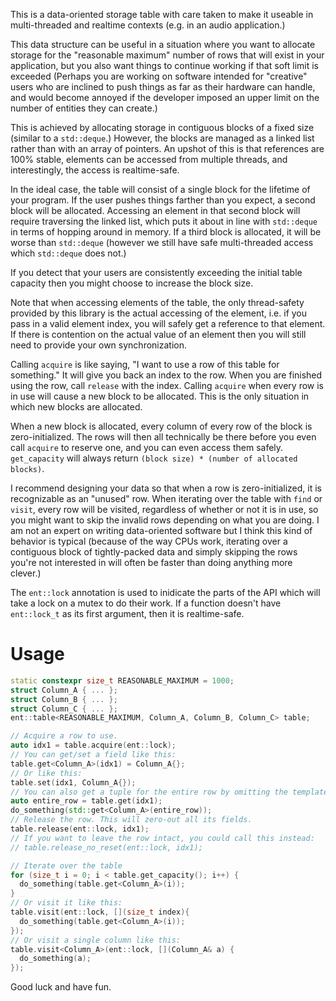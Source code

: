 This is a data-oriented storage table with care taken to make it useable in multi-threaded and realtime contexts (e.g. in an audio application.)

This data structure can be useful in a situation where you want to allocate storage for the "reasonable maximum" number of rows that will exist in your application, but you also want things to continue working if that soft limit is exceeded (Perhaps you are working on software intended for "creative" users who are inclined to push things as far as their hardware can handle, and would become annoyed if the developer imposed an upper limit on the number of entities they can create.)

This is achieved by allocating storage in contiguous blocks of a fixed size (similar to a `std::deque`.) However, the blocks are managed as a linked list rather than with an array of pointers. An upshot of this is that references are 100% stable, elements can be accessed from multiple threads, and interestingly, the access is realtime-safe.

In the ideal case, the table will consist of a single block for the lifetime of your program. If the user pushes things farther than you expect, a second block will be allocated. Accessing an element in that second block will require traversing the linked list, which puts it about in line with `std::deque` in terms of hopping around in memory. If a third block is allocated, it will be worse than `std::deque` (however we still have safe multi-threaded access which `std::deque` does not.)

If you detect that your users are consistently exceeding the initial table capacity then you might choose to increase the block size.

Note that when accessing elements of the table, the only thread-safety provided by this library is the actual accessing of the element, i.e. if you pass in a valid element index, you will safely get a reference to that element. If there is contention on the actual value of an element then you will still need to provide your own synchronization.

Calling `acquire` is like saying, "I want to use a row of this table for something." It will give you back an index to the row. When you are finished using the row, call `release` with the index. Calling `acquire` when every row is in use will cause a new block to be allocated. This is the only situation in which new blocks are allocated.

When a new block is allocated, every column of every row of the block is zero-initialized. The rows will then all technically be there before you even call `acquire` to reserve one, and you can even access them safely. `get_capacity` will always return `(block size) * (number of allocated blocks)`.

I recommend designing your data so that when a row is zero-initialized, it is recognizable as an "unused" row. When iterating over the table with `find` or `visit`, every row will be visited, regardless of whether or not it is in use, so you might want to skip the invalid rows depending on what you are doing. I am not an expert on writing data-oriented software but I think this kind of behavior is typical (because of the way CPUs work, iterating over a contiguous block of tightly-packed data and simply skipping the rows you're not interested in will often be faster than doing anything more clever.)

The `ent::lock` annotation is used to inidicate the parts of the API which will take a lock on a mutex to do their work. If a function doesn't have `ent::lock_t` as its first argument, then it is realtime-safe.

# Usage

```c++
static constexpr size_t REASONABLE_MAXIMUM = 1000;
struct Column_A { ... };
struct Column_B { ... };
struct Column_C { ... };
ent::table<REASONABLE_MAXIMUM, Column_A, Column_B, Column_C> table;
```

```c++
// Acquire a row to use.
auto idx1 = table.acquire(ent::lock);
// You can get/set a field like this:
table.get<Column_A>(idx1) = Column_A{};
// Or like this:
table.set(idx1, Column_A{});
// You can also get a tuple for the entire row by omitting the template argument:
auto entire_row = table.get(idx1);
do_something(std::get<Column_A>(entire_row));
// Release the row. This will zero-out all its fields.
table.release(ent::lock, idx1);
// If you want to leave the row intact, you could call this instead:
// table.release_no_reset(ent::lock, idx1);
```

```c++
// Iterate over the table
for (size_t i = 0; i < table.get_capacity(); i++) {
  do_something(table.get<Column_A>(i));
}
// Or visit it like this:
table.visit(ent::lock, [](size_t index){
  do_something(table.get<Column_A>(i));
});
// Or visit a single column like this:
table.visit<Column_A>(ent::lock, [](Column_A& a) {
  do_something(a);
});
```

Good luck and have fun.
